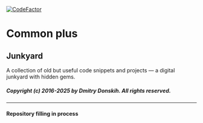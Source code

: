 [![CodeFactor](https://www.codefactor.io/repository/github/deedonskih/commonplus/badge)](https://www.codefactor.io/repository/github/deedonskih/commonplus)
# Common plus
## Junkyard

A collection of old but useful code snippets and projects — a digital junkyard with hidden gems.

##### Copyright (c) 2016-2025 by Dmitry Donskih. All rights reserved.

-------------------------------------------------------------------------
#### Repository filling in process

